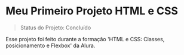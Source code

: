 <h1>Meu Primeiro Projeto HTML e CSS</h1>

> Status do Projeto: Concluído

Esse projeto foi feito durante a formação 'HTML e CSS: Classes, posicionamento e Flexbox' da Alura.
